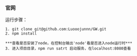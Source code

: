 ### 官网

运行步骤：

	1. git clone git@github.com:Luooojunnn/GW.git
	2. npm install

	***查看是否安装了node，在控制台输出'node'看是否进入node运行时***
	3. 进入项目目录，npm run satrt 启动服务，在localhost:8080查看
